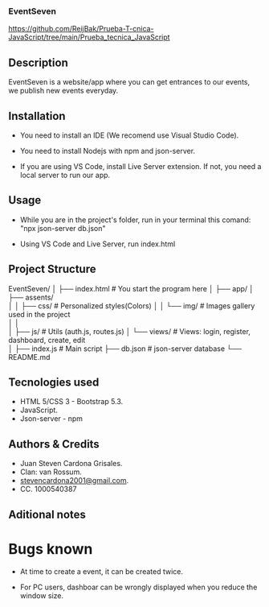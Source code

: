 
### EventSeven

https://github.com/ReijBak/Prueba-T-cnica-JavaScript/tree/main/Prueba_tecnica_JavaScript

## Description

EventSeven is a website/app where you can get entrances to our events, we publish new events everyday.

## Installation

- You need to install an IDE (We recomend use Visual Studio Code).

- You need to install Nodejs with npm and json-server.

- If you are using VS Code, install Live Server extension. If not, you need a local server to run our app.

## Usage

- While you are in the project's folder, run in your terminal this comand: "npx json-server db.json"

- Using VS Code and Live Server, run index.html

## Project Structure

EventSeven/
│
├── index.html                  # You start the program here
│
├── app/
│   ├── assents/             
│   │   ├── css/                # Personalized styles(Colors)
│   │   └── img/                # Images gallery used in the project   
│   │   
│   ├── js/                     # Utils (auth.js, routes.js)
│   └── views/                  # Views: login, register, dashboard, create, edit   
│
├── index.js                    # Main script
├── db.json                     # json-server database
└── README.md

## Tecnologies used

- HTML 5/CSS 3 - Bootstrap 5.3.
- JavaScript.
- Json-server - npm

## Authors & Credits

- Juan Steven Cardona Grisales.
- Clan: van Rossum.
- stevencardona2001@gmail.com.
- CC. 1000540387

## Aditional notes

# Bugs known

- At time to create a event, it can be created twice.

- For PC users, dashboar can be wrongly displayed when you reduce the window size.
